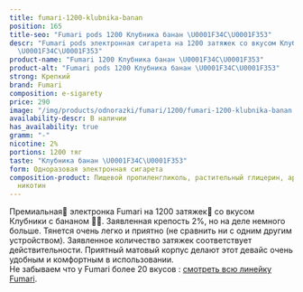 ```yaml
---
title: fumari-1200-klubnika-banan
position: 165
title-seo: "Fumari pods 1200 Клубника банан \U0001F34C\U0001F353"
descr: "Fumari pods электронная сигарета на 1200 затяжек со вкусом Клубники с бананом
  \U0001F34C\U0001F353"
product-name: "Fumari 1200 Клубника банан \U0001F34C\U0001F353"
product-alt: "Fumari pods 1200 Клубника банан \U0001F34C\U0001F353"
strong: Крепкий
brand: Fumari
composition: e-sigarety
price: 290
image: "/img/products/odnorazki/fumari/1200/fumari-1200-klubnika-banan.png"
availability-descr: В наличии
has_availability: true
gramm: "-"
nicotine: 2%
portions: 1200 тяг
taste: "Клубника банан \U0001F34C\U0001F353"
form: Одноразовая электронная сигарета
composition-product: Пищевой пропиленгликоль, растительный глицерин, ароматизатор,
  никотин
---
```


Премиальная🥇 электронка Fumari на 1200 затяжек💨 со вкусом Клубники с бананом 🍌🍓. Заявленная крепость 2%, но на деле немного больше. Тянется очень легко и приятно (не сравнить ни с одним другим устройством). Заявленное количество затяжек соответствует действительности. Приятный матовый корпус делают этот девайс очень удобным и комфортным в использовании.<br>
Не забываем что у Fumari более 20 вкусов : [смотреть всю линейку Fumari](/fumari).